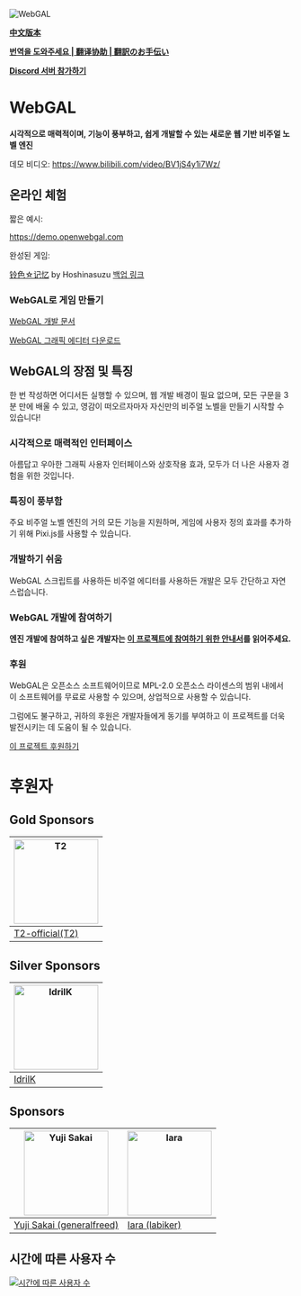 ![WebGAL](https://user-images.githubusercontent.com/30483415/227242979-297ff392-f210-47ef-b0e9-d4788ddc8df0.png)

**[中文版本](/README.md)**

**[번역을 도와주세요 | 翻译协助 | 翻訳のお手伝い ](https://github.com/MakinoharaShoko/WebGAL/tree/dev/packages/webgal/src/translations)**

**[Discord 서버 참가하기](https://discord.gg/kPrQkJttJy)**

# WebGAL

**시각적으로 매력적이며, 기능이 풍부하고, 쉽게 개발할 수 있는 새로운 웹 기반 비주얼 노벨 엔진**

데모 비디오: https://www.bilibili.com/video/BV1jS4y1i7Wz/

## 온라인 체험

짧은 예시:

https://demo.openwebgal.com

완성된 게임:

[铃色☆记忆](http://hoshinasuzu.cn/) by Hoshinasuzu  [백업 링크](http://hoshinasuzu.cc/)

### WebGAL로 게임 만들기

[WebGAL 개발 문서](https://docs.openwebgal.com/)

[WebGAL 그래픽 에디터 다운로드](https://github.com/MakinoharaShoko/WebGAL_Terre/releases)

## WebGAL의 장점 및 특징

한 번 작성하면 어디서든 실행할 수 있으며, 웹 개발 배경이 필요 없으며, 모든 구문을 3분 만에 배울 수 있고, 영감이 떠오르자마자 자신만의 비주얼 노벨을 만들기 시작할 수 있습니다!

### 시각적으로 매력적인 인터페이스

아름답고 우아한 그래픽 사용자 인터페이스와 상호작용 효과, 모두가 더 나은 사용자 경험을 위한 것입니다.

### 특징이 풍부함

주요 비주얼 노벨 엔진의 거의 모든 기능을 지원하며, 게임에 사용자 정의 효과를 추가하기 위해 Pixi.js를 사용할 수 있습니다.

### 개발하기 쉬움

WebGAL 스크립트를 사용하든 비주얼 에디터를 사용하든 개발은 모두 간단하고 자연스럽습니다.

### WebGAL 개발에 참여하기

**엔진 개발에 참여하고 싶은 개발자는 [이 프로젝트에 참여하기 위한 안내서](https://docs.openwebgal.com/developers/)를 읽어주세요.**

### 후원

WebGAL은 오픈소스 소프트웨어이므로 MPL-2.0 오픈소스 라이센스의 범위 내에서 이 소프트웨어를 무료로 사용할 수 있으며, 상업적으로 사용할 수 있습니다.

그럼에도 불구하고, 귀하의 후원은 개발자들에게 동기를 부여하고 이 프로젝트를 더욱 발전시키는 데 도움이 될 수 있습니다.

[이 프로젝트 후원하기](https://docs.openwebgal.com/sponsor/)

# 후원자

## Gold Sponsors

| <img src="https://avatars.githubusercontent.com/u/91712707?v=4" alt="T2"   width="150px" height="150px" /> |
| ------------------------------------------------------------ |
| [T2-official(T2)](https://github.com/T2-official)            |

## Silver Sponsors
| <img src="https://avatars.githubusercontent.com/u/103700780?v=4" alt="IdrilK"  width="150px" height="150px" /> |
| ------------------------------------------------------------ |
| [IdrilK](https://github.com/IdrilK)            |

## Sponsors
| <img src="https://avatars.githubusercontent.com/u/71590526?v=4" alt="Yuji Sakai"  width="150px" height="150px" /> | <img src="https://avatars.githubusercontent.com/u/49630998?v=4" alt="Iara"  width="150px" height="150px" /> |
| ------------------------------------------------------------ |------------------------------------------------------------ |
| [Yuji Sakai (generalfreed)](https://github.com/generalfreed) |[Iara (labiker)](https://github.com/labiker) |

## 시간에 따른 사용자 수

[![시간에 따른 사용자 수](https://starchart.cc/MakinoharaShoko/WebGAL.svg)](https://starchart.cc/MakinoharaShoko/WebGAL)
